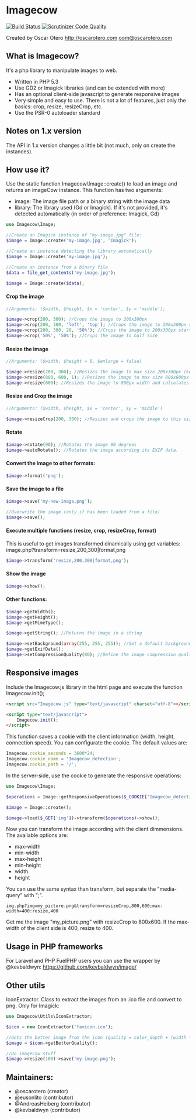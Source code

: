 Imagecow
========

[![Build Status](https://travis-ci.org/oscarotero/imageCow.svg?branch=master)](https://travis-ci.org/oscarotero/imageCow)
[![Scrutinizer Code Quality](https://scrutinizer-ci.com/g/oscarotero/imageCow/badges/quality-score.png?s=968f74e091c90ce0100cbfdce2ad925eb0b2ab20)](https://scrutinizer-ci.com/g/oscarotero/imageCow/)

Created by Oscar Otero <http://oscarotero.com> <oom@oscarotero.com>


What is Imagecow?
-----------------

It's a php library to manipulate images to web.

* Written in PHP 5.3
* Use GD2 or Imagick libraries (and can be extended with more)
* Has an optional client-side javascript to generate responsive images
* Very simple and easy to use. There is not a lot of features, just only the basics: crop, resize, resizeCrop, etc.
* Use the PSR-0 autoloader standard


Notes on 1.x version
--------------------

The API in 1.x version changes a little bit (not much, only on create the instances).


How use it?
-----------

Use the static function Imagecow\Image::create() to load an image and returns an imageCow instance. This function has two arguments:

* image: The image file path or a binary string with the image data
* library: The library used (Gd or Imagick). If it's not provided, it's detected automatically (in order of preference: Imagick, Gd)

```php
use Imagecow\Image;

//Create an Imagick instance of "my-image.jpg" file:
$image = Image::create('my-image.jpg', 'Imagick');

//Create an instance detecting the library automatically
$image = Image::create('my-image.jpg');

//Create an instance from a binary file
$data = file_get_contents('my-image.jpg');

$image = Image::create($data);
```

#### Crop the image

```php
//Arguments: ($width, $height, $x = 'center', $y = 'middle');

$image->crop(200, 300); //Crops the image to 200x300px
$image->crop(200, 300, 'left', 'top'); //Crops the image to 200x300px starting from left-top
$image->crop(200, 300, 20, '50%'); //Crops the image to 200x300px starting from 20px (x) / 50% (y)
$image->crop('50%', '50%'); //Crops the image to half size
```

#### Resize the image

```php
//Arguments: ($width, $height = 0, $enlarge = false)

$image->resize(200, 300); //Resizes the image to max size 200x300px (keeps the aspect ratio. If the image is lower, don't resize it)
$image->resize(800, 600, 1); //Resizes the image to max size 800x600px (keeps the aspect ratio. If the image is lower enlarge it)
$image->resize(800); //Resizes the image to 800px width and calculates the height maintaining the proportion.
```

#### Resize and Crop the image

```php
//Arguments: ($width, $height, $x = 'center', $y = 'middle')

$image->resizeCrop(200, 300); //Resizes and crops the image to this size.
```

#### Rotate

```php
$image->rotate(90); //Rotates the image 90 degrees
$image->autoRotate(); //Rotates the image according its EXIF data.
```

#### Convert the image to other formats:

```php
$image->format('png');
```

#### Save the image to a file

```php
$image->save('my-new-image.png');

//Overwrite the image (only if has been loaded from a file)
$image->save();
```

#### Execute multiple functions (resize, crop, resizeCrop, format)

This is useful to get images transformed dinamically using get variables: image.php?transform=resize,200,300|format,png

```php
$image->transform('resize,200,300|format,png');
```

#### Show the image

```php
$image->show();
```

#### Other functions:

```php
$image->getWidth();
$image->getHeight();
$image->getMimeType();

$image->getString(); //Returns the image in a string

$image->setBackground(array(255, 255, 255)); //Set a default background used in some transformations (for example, convert a transparent png to jpg)
$image->getExifData();
$image->setCompressionQuality(80); //Define the image compression quality for jpg images
```


Responsive images
-----------------

Include the Imagecow.js library in the html page and execute the function Imagecow.init();

```html
<script src="Imagecow.js" type="text/javascript" charset="utf-8"></script>

<script type="text/javascript">
	Imagecow.init();
</script>
```

This function saves a cookie with the client information (width, height, connection speed).
You can configurate the cookie. The default values are:

```javascript
Imagecow.cookie_seconds = 3600*24;
Imagecow.cookie_name = 'Imagecow_detection';
Imagecow.cookie_path = '/';
```

In the server-side, use the cookie to generate the responsive operations:

```php
use Imagecow\Image;

$operations = Image::getResponsiveOperations($_COOKIE['Imagecow_detection'], $_GET['transform']);

$image = Image::create();

$image->load($_GET['img'])->transform($operations)->show();
```

Now you can transform the image according with the client dimmensions. The available options are:

* max-width
* min-width
* max-height
* min-height
* width
* height

You can use the same syntax than transform, but separate the "media-query" with ";".

```
img.php?img=my_picture.png&transform=resizeCrop,800,600;max-width=400:resize,400
```

Get me the image "my_picture.png" with resizeCrop to 800x600. If the max-width of the client side is 400, resize to 400.


Usage in PHP frameworks
-----------------------

For Laravel and PHP FuelPHP users you can use the wrapper by @kevbaldwyn: https://github.com/kevbaldwyn/image/

Other utils
-----------

IconExtractor. Class to extract the images from an .ico file and convert to png. Only for Imagick:

```php
use Imagecow\Utils\IconExtractor;

$icon = new IconExtractor('favicon.ico');

//Gets the better image from the icon (quality = color_depth + (width * height))
$image = $icon->getBetterQuality();

//Do imagecow stuff
$image->resize(100)->save('my-image.png');
```


Maintainers:
------------

* @oscarotero (creator)
* @eusonlito (contributor)
* @AndreasHeiberg (contributor)
* @kevbaldwyn (contributor)

